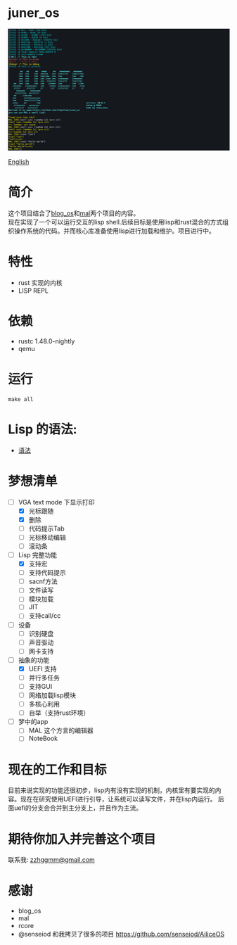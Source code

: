 # juner_os

![juner_os](uefi.png)

[English](.README.md)

# 简介
这个项目结合了[blog_os](https://os.phil-opp.com/)和[mal](https://github.com/kanaka/mal)两个项目的内容。  
现在实现了一个可以运行交互的lisp shell.后续目标是使用lisp和rust混合的方式组织操作系统的代码。并而核心库准备使用lisp进行加载和维护。项目进行中。


# 特性
- rust 实现的内核
- LISP REPL

# 依赖
- rustc 1.48.0-nightly 
- qemu


# 运行
```
make all
```

# Lisp 的语法:
- [语法](./grammar_zh.md)


# 梦想清单
- [ ] VGA text mode 下显示打印
  - [x] 光标跟随
  - [x] 删除
  - [ ] 代码提示Tab
  - [ ] 光标移动编辑
  - [ ] 滚动条
- [ ] Lisp 完整功能
  - [x] 支持宏
  - [ ] 支持代码提示
  - [ ] sacnf方法
  - [ ] 文件读写
  - [ ] 模块加载
  - [ ] JIT
  - [ ] 支持call/cc
- [ ] 设备
  - [ ] 识别硬盘
  - [ ] 声音驱动
  - [ ] 网卡支持
- [ ] 抽象的功能
  - [x] UEFI 支持
  - [ ] 并行多任务
  - [ ] 支持GUI
  - [ ] 网络加载lisp模块
  - [ ] 多核心利用
  - [ ] 自举（支持rust环境）
- [ ] 梦中的app
  - [ ] MAL 这个方言的编辑器
  - [ ] NoteBook

# 现在的工作和目标

目前来说实现的功能还很初步，lisp内有没有实现的机制，内核里有要实现的内容。现在在研究使用UEFI进行引导，让系统可以读写文件，并在lisp内运行。
后面uefi的分支会合并到主分支上，并且作为主流。

# 期待你加入并完善这个项目

联系我: zzhggmm@gmail.com

# 感谢

- blog_os
- mal
- rcore
- @senseiod 和我拷贝了很多的项目 https://github.com/senseiod/AiliceOS
